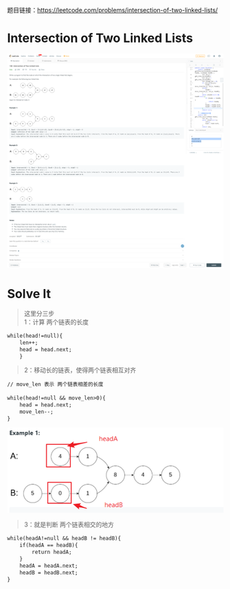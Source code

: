题目链接：https://leetcode.com/problems/intersection-of-two-linked-lists/
# Intersection of Two Linked Lists
![avatar](图一.png)

# Solve It

> 这里分三步  
> 1：计算 两个链表的长度  
```
while(head!=null){
    len++;
    head = head.next;
    }
```
> 2：移动长的链表，使得两个链表相互对齐  
```
// move_len 表示 两个链表相差的长度

while(head!=null && move_len>0){
    head = head.next;
    move_len--;
}
```
![](图二.png)  
> 3：就是判断 两个链表相交的地方
```$xslt
while(headA!=null && headB != headB){
    if(headA == headB){
        return headA;
    }
    headA = headA.next;
    headB = headB.next;
}
```